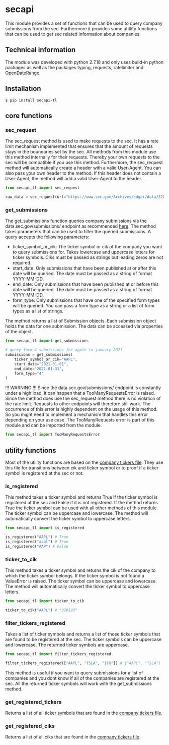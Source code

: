 # secapi
This module provides a set of functions that can be used to query 
company submissions from the sec. 
Furthermore it provides some utitlity functions that can be used to get sec related 
information about companies.

## Technical information
The module was developed with python 2.7.18 and only uses build-in python packages as well
as the packages typing, requests, ratelimiter and [OpenDateRange](https://github.com/tlie03/OpenDateRange).

## Installation
``$ pip install secapi-tl``

## core functions

### sec_request
The sec_request method is used to make requests to the sec.
It has a rate limit mechanism implemented that ensures that the amount of 
requests stays in the boundaries set by the sec. 
All methods from this module
use this method internally for their requests. Thereby your own requests to
the sec will be compatible if you use this method. Furthermore, the sec_request method will automatically
create a header with a valid User-Agent. You can also pass your own header to the method.
If this header does not contain a User-Agent, the method will add a valid User-Agent to the header.


```python
from secapi_tl import sec_request

raw_data = sec_request(url="https://www.sec.gov/Archives/edgar/data/320193/000032019323000070/xslF345X04/wf-form4_168444912415136.xml")
```

### get_submissions
The get_submissions function queries company submissions via the 
data.sec.gov/submissions/ endpoint as recommended [here](https://www.sec.gov/edgar/sec-api-documentation).
The method takes parameters that can be used to filter the queried submissions.
A query accepts the following parameters:
- ticker_symbol_or_cik: The ticker symbol or cik of the company you want to query submissions for.
Takes lowercase and uppercase letters for ticker symbols. 
Ciks must be passed as strings but leading zeros are not required.
- start_date: Only submissions that have been published at or after this date will be queried.
The date must be passed as a string of format YYYY-MM-DD.
- end_date: Only submissions that have been published at or before this date will be queried.
The date must be passed as a string of format YYYY-MM-DD.
- form_type: Only submissions that have one of the specified form types will be queried.
You can pass a form type as a string or a list of form types as a list of strings.

The method returns a list of Submission objects. Each submission object holds
the data for one submission. The data can be accessed via properties of the object.


```python
from secapi_tl import get_submissions

# query form 4 submissions for apple in january 2021
submissions = get_submissions(
    ticker_symbol_or_cik="AAPL",
    start_date="2021-01-01",
    end_date="2021-01-31",
    form_type="4"
)
```

!!! WARNING !!! Since the data.sec.gov/submissions/ endpoint is constantly under a
high load, it can happen that a TooManyRequestsError is raised. Since the method
does use the sec_request method there is no violation of the rate limit. Requests
to other endpoints will therefore still work. The occurrence of this error is
highly dependent on the usage of this method. So you might need to implement
a mechanism that handles this error depending on your use case. The TooManyRequests
error is part of this module and can be imported from the module.
```python
from secapi_tl import TooManyRequestsError
```

## utility functions
Most of the utility functions are based on the [company tickers file](https://www.sec.gov/files/company_tickers.json).
They use this file for transitions between cik and ticker symbol or to
proof if a ticker symbol is registered at the sec or not.

### is_registered
This method takes a ticker symbol and returns True if the ticker symbol is registered
at the sec and False if it is not registered. If the method returns True the ticker symbol
can be used with all other methods of this module. The ticker symbol can be uppercase and
lowercase. The method will automatically convert the ticker symbol to uppercase letters.
```python
from secapi_tl import is_registered

is_registered("AAPL") # True
is_registered("aapl") # True
is_registered("AAP") # False
```

### ticker_to_cik
This method takes a ticker symbol and returns the cik of the company to which the ticker symbol belongs.
If the ticker symbol is not found a ValueError is raised.
The ticker symbol can be uppercase and lowercase. The method will automatically convert the ticker symbol to uppercase letters.
```python   
from secapi_tl import ticker_to_cik

ticker_to_cik("AAPL") # "320193"
```

### filter_tickers_registered
Takes a list of ticker symbols and returns a list of those ticker symbols that
are found to be registered at the sec. The ticker symbols can be uppercase and lowercase.
The returned ticker symbols are uppercase.
```python
from secapi_tl import filter_tickers_registered

filter_tickers_registered(["AAPL", "TSLA", "IFX"]) # ["AAPL", "TSLA"]
```
This method is useful if you want to query submissions for a list of companies
and you dont know if all of the companies are registered at the sec.
All the returned ticker symbols will work with the get_submissions method.

### get_registered_tickers
Returns a list of all ticker symbols that are found in the [company tickers file](https://www.sec.gov/files/company_tickers.json).

### get_registered_ciks
Returns a list of all ciks that are found in the [company tickers file](https://www.sec.gov/files/company_tickers.json).
